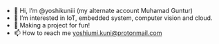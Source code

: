 - 👋 Hi, I’m @yoshikuniii (my alternate account Muhamad Guntur)
- 👀 I’m interested in IoT, embedded system, computer vision and cloud. 
- 🌱 Making a project for fun!
- 📫 How to reach me yoshiumi.kuni@protonmail.com

<!---
yoshikuniii/yoshikuniii is a ✨ special ✨ repository because its `README.md` (this file) appears on your GitHub profile.
You can click the Preview link to take a look at your changes.
--->

